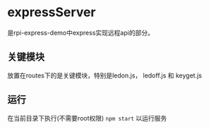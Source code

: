 # expressServer
是rpi-express-demo中express实现远程api的部分。

## 关键模块
放置在routes下的是关键模块，特别是ledon.js， ledoff.js 和 keyget.js

## 运行
在当前目录下执行(不需要root权限)
`npm start`
以运行服务
